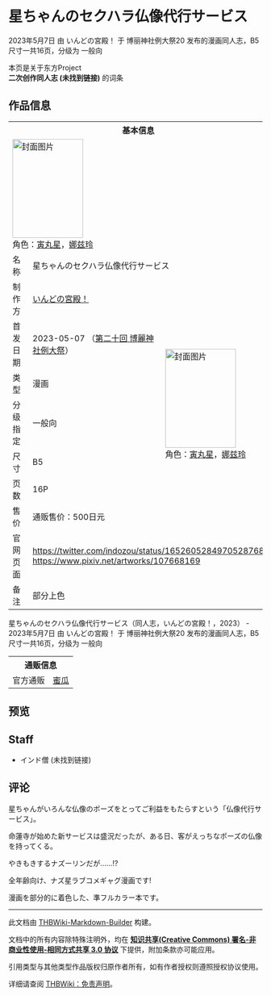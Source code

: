 # 星ちゃんのセクハラ仏像代行サービス

<!-- source html: G:\repos\THBWiki-Markdown-Builder\THBWikiMarkdown\Temp\main\a\af\ns0%3A%E6%98%9F%E3%81%A1%E3%82%83%E3%82%93%E3%81%AE%E3%82%BB%E3%82%AF%E3%83%8F%E3%83%A9%E4%BB%8F%E5%83%8F%E4%BB%A3%E8%A1%8C%E3%82%B5%E3%83%BC%E3%83%93%E3%82%B9.html -->

2023年5月7日 由 いんどの宮殿！ 于 博丽神社例大祭20 发布的漫画同人志，B5尺寸一共16页，分级为 一般向

本页是关于东方Project  
 **二次创作同人志 (未找到链接)** 的词条
## 作品信息

<table><tbody><tr><th colspan="3">基本信息</th></tr><tr><td class="cover-artwork-mobile" colspan="2"><a href="./文件-星ちゃんのセクハラ仏像代行サービス封面.jpg.md" class="image" title="封面图片"><img alt="封面图片" src="https://upload.thwiki.cc/thumb/0/01/%E6%98%9F%E3%81%A1%E3%82%83%E3%82%93%E3%81%AE%E3%82%BB%E3%82%AF%E3%83%8F%E3%83%A9%E4%BB%8F%E5%83%8F%E4%BB%A3%E8%A1%8C%E3%82%B5%E3%83%BC%E3%83%93%E3%82%B9%E5%B0%81%E9%9D%A2.jpg/140px-%E6%98%9F%E3%81%A1%E3%82%83%E3%82%93%E3%81%AE%E3%82%BB%E3%82%AF%E3%83%8F%E3%83%A9%E4%BB%8F%E5%83%8F%E4%BB%A3%E8%A1%8C%E3%82%B5%E3%83%BC%E3%83%93%E3%82%B9%E5%B0%81%E9%9D%A2.jpg" decoding="async" loading="lazy" width="140" height="196" srcset="https://upload.thwiki.cc/thumb/0/01/%E6%98%9F%E3%81%A1%E3%82%83%E3%82%93%E3%81%AE%E3%82%BB%E3%82%AF%E3%83%8F%E3%83%A9%E4%BB%8F%E5%83%8F%E4%BB%A3%E8%A1%8C%E3%82%B5%E3%83%BC%E3%83%93%E3%82%B9%E5%B0%81%E9%9D%A2.jpg/210px-%E6%98%9F%E3%81%A1%E3%82%83%E3%82%93%E3%81%AE%E3%82%BB%E3%82%AF%E3%83%8F%E3%83%A9%E4%BB%8F%E5%83%8F%E4%BB%A3%E8%A1%8C%E3%82%B5%E3%83%BC%E3%83%93%E3%82%B9%E5%B0%81%E9%9D%A2.jpg 1.5x, https://upload.thwiki.cc/thumb/0/01/%E6%98%9F%E3%81%A1%E3%82%83%E3%82%93%E3%81%AE%E3%82%BB%E3%82%AF%E3%83%8F%E3%83%A9%E4%BB%8F%E5%83%8F%E4%BB%A3%E8%A1%8C%E3%82%B5%E3%83%BC%E3%83%93%E3%82%B9%E5%B0%81%E9%9D%A2.jpg/280px-%E6%98%9F%E3%81%A1%E3%82%83%E3%82%93%E3%81%AE%E3%82%BB%E3%82%AF%E3%83%8F%E3%83%A9%E4%BB%8F%E5%83%8F%E4%BB%A3%E8%A1%8C%E3%82%B5%E3%83%BC%E3%83%93%E3%82%B9%E5%B0%81%E9%9D%A2.jpg 2x" data-file-width="888" data-file-height="1243"></a><div class="cover-char">角色：<a href="./寅丸星.md" title="寅丸星">寅丸星</a>，<a href="./娜兹玲.md" title="娜兹玲">娜兹玲</a></div></td>
</tr><tr><td class="label">名称</td><td colspan="2"> 星ちゃんのセクハラ仏像代行サービス </td></tr><tr><td class="label">制作方</td><td><a href="./いんどの宮殿！.md" title="いんどの宮殿！">いんどの宮殿！</a></td><td class="cover-artwork" rowspan="7" style="min-width:196px;"><a href="./文件-星ちゃんのセクハラ仏像代行サービス封面.jpg.md" class="image" title="封面图片"><img alt="封面图片" src="https://upload.thwiki.cc/thumb/0/01/%E6%98%9F%E3%81%A1%E3%82%83%E3%82%93%E3%81%AE%E3%82%BB%E3%82%AF%E3%83%8F%E3%83%A9%E4%BB%8F%E5%83%8F%E4%BB%A3%E8%A1%8C%E3%82%B5%E3%83%BC%E3%83%93%E3%82%B9%E5%B0%81%E9%9D%A2.jpg/140px-%E6%98%9F%E3%81%A1%E3%82%83%E3%82%93%E3%81%AE%E3%82%BB%E3%82%AF%E3%83%8F%E3%83%A9%E4%BB%8F%E5%83%8F%E4%BB%A3%E8%A1%8C%E3%82%B5%E3%83%BC%E3%83%93%E3%82%B9%E5%B0%81%E9%9D%A2.jpg" decoding="async" loading="lazy" width="140" height="196" srcset="https://upload.thwiki.cc/thumb/0/01/%E6%98%9F%E3%81%A1%E3%82%83%E3%82%93%E3%81%AE%E3%82%BB%E3%82%AF%E3%83%8F%E3%83%A9%E4%BB%8F%E5%83%8F%E4%BB%A3%E8%A1%8C%E3%82%B5%E3%83%BC%E3%83%93%E3%82%B9%E5%B0%81%E9%9D%A2.jpg/210px-%E6%98%9F%E3%81%A1%E3%82%83%E3%82%93%E3%81%AE%E3%82%BB%E3%82%AF%E3%83%8F%E3%83%A9%E4%BB%8F%E5%83%8F%E4%BB%A3%E8%A1%8C%E3%82%B5%E3%83%BC%E3%83%93%E3%82%B9%E5%B0%81%E9%9D%A2.jpg 1.5x, https://upload.thwiki.cc/thumb/0/01/%E6%98%9F%E3%81%A1%E3%82%83%E3%82%93%E3%81%AE%E3%82%BB%E3%82%AF%E3%83%8F%E3%83%A9%E4%BB%8F%E5%83%8F%E4%BB%A3%E8%A1%8C%E3%82%B5%E3%83%BC%E3%83%93%E3%82%B9%E5%B0%81%E9%9D%A2.jpg/280px-%E6%98%9F%E3%81%A1%E3%82%83%E3%82%93%E3%81%AE%E3%82%BB%E3%82%AF%E3%83%8F%E3%83%A9%E4%BB%8F%E5%83%8F%E4%BB%A3%E8%A1%8C%E3%82%B5%E3%83%BC%E3%83%93%E3%82%B9%E5%B0%81%E9%9D%A2.jpg 2x" data-file-width="888" data-file-height="1243"></a><div class="cover-char">角色：<a href="./寅丸星.md" title="寅丸星">寅丸星</a>，<a href="./娜兹玲.md" title="娜兹玲">娜兹玲</a></div></td>
</tr><tr><td class="label">首发日期</td><td>2023-05-07&#160;（<a href="/展会作品列表?e=%E5%8D%9A%E4%B8%BD%E7%A5%9E%E7%A4%BE%E4%BE%8B%E5%A4%A7%E7%A5%AD%2320">第二十回 博麗神社例大祭</a>）</td></tr><tr><td class="label">类型</td><td>漫画</td></tr><tr><td class="label">分级指定</td><td>一般向</td></tr><tr><td class="label">尺寸</td><td>B5</td></tr><tr><td class="label">页数</td><td>16P</td></tr><tr><td class="label">售价</td><td>通贩售价：500日元</td></tr>
<tr><td class="label">官网页面</td><td colspan="2"><a rel="nofollow" class="external free" href="https://twitter.com/indozou/status/1652605284970528768">https://twitter.com/indozou/status/1652605284970528768</a><br><a rel="nofollow" class="external free" href="https://www.pixiv.net/artworks/107668169">https://www.pixiv.net/artworks/107668169</a></td></tr><tr><td class="label">备注</td><td colspan="2">部分上色</td></tr></tbody></table>

星ちゃんのセクハラ仏像代行サービス（同人志，いんどの宮殿！，2023） - 2023年5月7日 由 いんどの宮殿！ 于 博丽神社例大祭20 发布的漫画同人志，B5尺寸一共16页，分级为 一般向

<table><tbody><tr><th colspan="3">通贩信息</th></tr><tr><td class="label">官方通贩</td><td colspan="2"><a rel="nofollow" class="external text" href="https://www.melonbooks.co.jp/detail/detail.php?product_id=1923611">蜜瓜</a></td></tr></tbody></table>


## 预览
## Staff
- インド僧 (未找到链接)

## 评论

  
星ちゃんがいろんな仏像のポーズをとってご利益をもたらすという「仏像代行サービス」。  

命蓮寺が始めた新サービスは盛況だったが、ある日、客がえっちなポーズの仏像を持ってくる。  

やきもきするナズーリンだが……!?  

全年齢向け、ナズ星ラブコメギャグ漫画です!  

  

漫画を部分的に着色した、準フルカラー本です。
  







---

此文档由 [THBWiki-Markdown-Builder](https://github.com/Delsin-Yu/THBWiki-Markdown-Builder) 构建。

文档中的所有内容除特殊注明外，均在 [**知识共享(Creative Commons) 署名-非商业性使用-相同方式共享 3.0 协议**](https://creativecommons.org/licenses/by-sa/3.0/deed.zh-hans) 下提供，附加条款亦可能应用。

引用类型与其他类型作品版权归原作者所有，如有作者授权则遵照授权协议使用。

详细请查阅 [THBWiki：免责声明](https://thbwiki.cc/THBWiki:%E5%85%8D%E8%B4%A3%E5%A3%B0%E6%98%8E)。

